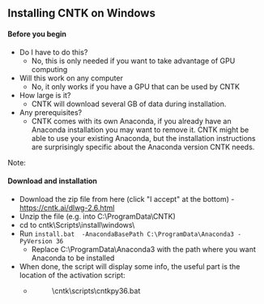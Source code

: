 ## Installing CNTK on Windows

#### Before you begin
 * Do I have to do this?
   - No, this is only needed if you want to take advantage of GPU computing
 * Will this work on any computer
   - No, it only works if you have a GPU that can be used by CNTK
 * How large is it?
   - CNTK will download several GB of data during installation.
 * Any prerequisites?
   - CNTK comes with its own Anaconda, if you already have an Anaconda installation you may want to remove it. CNTK might be able to use your existing Anaconda, but the installation instructions are surprisingly specific about the Anaconda version CNTK needs.

Note: 

#### Download and installation
 - Download the zip file from here (click "I accept" at the bottom) - https://cntk.ai/dlwg-2.6.html
 - Unzip the file (e.g. into C:\ProgramData\CNTK)
 - cd to cntk\Scripts\install\windows\
 - Run `install.bat  -AnacondaBasePath C:\ProgramData\Anaconda3 -PyVersion 36`
    - Replace C:\ProgramData\Anaconda3 with the path where you want Anaconda to be installed
 - When done, the script will display some info, the useful part is the location of the activation script:
   - <dir were you unzipped cntk>\cntk\scripts\cntkpy36.bat  

